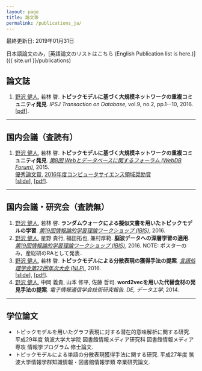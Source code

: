```yaml
---
layout: page
title: 論文等
permalink: /publications_ja/
---
```


最終更新日: 2019年01月31日


日本語論文のみ，[英語論文のリストはこちら (English Publication list is here.)]({{ site.url }}/publications)

## 論文誌

1. <u>野沢 健人</u>, 若林 啓. __トピックモデルに基づく大規模ネットワークの重複コミュニティ発見__. _IPSJ Transaction on Database_, vol.9, no.2, pp.1--10, 2016. <br /> [[pdf](https://ipsj.ixsq.nii.ac.jp/ej/?action=pages_view_main&active_action=repository_view_main_item_detail&item_id=165288&item_no=1&page_id=13&block_id=8)].

---

## 国内会議（査読有）

1. <u>野沢 健人</u>, 若林 啓. __トピックモデルに基づく大規模ネットワークの重複コミュニティ発見__. _[第8回 Webとデータベースに関するフォーラム (WebDB Forum)](http://db-event.jpn.org/webdbf2015/)_, 2015. <br /> [優秀論文賞](http://db-event.jpn.org/webdbf2015/award.php), [2016年度コンピュータサイエンス領域奨励賞](https://www.ipsj.or.jp/award/cs-award-2016.html) <br /> [[slide](https://speakerdeck.com/nzw0301/topitukumoderuniyorufen-san-biao-xian-huo-de-shou-fa-falseti-an)], [[pdf](https://ipsj.ixsq.nii.ac.jp/ej/?action=pages_view_main&active_action=repository_view_main_item_detail&item_id=146098&item_no=1&page_id=13&block_id=8)].

---

## 国内会議・研究会（査読無）

1. <u>野沢 健人</u>, 若林 啓. __ランダムウォークによる擬似文書を用いたトピックモデルの学習__. _[第19回情報論的学習理論ワークショップ (IBIS)](http://ibisml.org/ibis2016/)_, 2016.
1. <u>野沢 健人</u>, 星野 貴行, 福田拓也, 兼村厚範. __脳波データへの深層学習の適用__. _[第19回情報論的学習理論ワークショップ (IBIS)](http://ibisml.org/ibis2016/)_, 2016. NOTE: ポスターのみ，産総研のRAとして発表．
1. <u>野沢 健人</u>, 若林 啓. __トピックモデルによる分散表現の獲得手法の提案__. _[言語処理学会第22回年次大会 (NLP)](http://www.anlp.jp/nlp2016/)_, 2016. <br /> [[slide](https://speakerdeck.com/nzw0301/topitukumoderuniyorufen-san-biao-xian-huo-de-shou-fa-falseti-an)], [[pdf](http://www.anlp.jp/proceedings/annual_meeting/2016/pdf_dir/B3-2.pdf)].
1. <u>野沢 健人</u>, 中岡 義貴, 山本 修平, 佐藤 哲司. __word2vecを用いた代替食材の発見手法の提案__. _電子情報通信学会技術研究報告. DE, データ工学_, 2014. <br />

---

## 学位論文

- トピックモデルを用いたグラフ表現に対する潜在的意味解析に関する研究. 平成29年度 筑波大学大学院 図書館情報メディア研究科 図書館情報メディア専攻 情報学プログラム 修士論文.
- トピックモデルによる単語の分散表現獲得手法に関する研究. 平成27年度 筑波大学情報学群知識情報・図書館情報学類 卒業研究論文.
